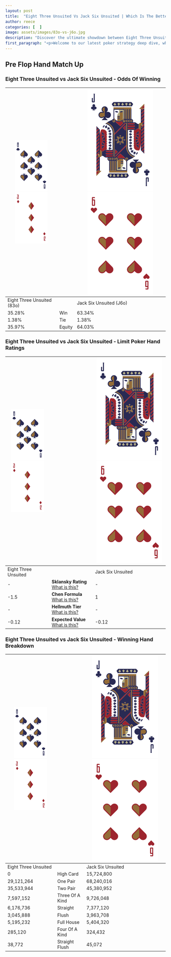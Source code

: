 ```yaml
---
layout: post
title:  "Eight Three Unsuited Vs Jack Six Unsuited | Which Is The Better Hand In Poker? A Complete Guide"
author: reece
categories: [  ]
image: assets/images/83o-vs-j6o.jpg
description: "Discover the ultimate showdown between Eight Three Unsuited and Jack Six Unsuited in poker! Uncover the odds, strategies, and scenarios where one hand triumphs over the other. Get ready to up your poker game with this thrilling analysis."
first_paragraph: "<p>Welcome to our latest poker strategy deep dive, where we're pitting two distinct hands against each other in a high-stakes showdown: Eight Three Unsuited vs Jack Six Unsuited.</p><p>In the dynamic world of poker, every decision counts, and knowing which hand holds the upper hand is key to your success at the table.</p><p>In this article, we'll dissect these two hands, explore the scenarios where one dominates the other, and equip you with the knowledge to make strategic choices that can tip the odds in your favor.</p><p>Get ready to unravel the intriguing dynamics of these poker hands and elevate your game to new heights.</p>"
---
```




[comment]: # (sp0)

## Pre Flop Hand Match Up

<div class="table hand-ratings" markdown="1"> 



### Eight Three Unsuited vs Jack Six Unsuited - Odds Of Winning


    
| ![image info](assets/images/hand1/8.png) ![image info](assets/images/hand1/3o.png) |  | ![image info](assets/images/hand2/J.png) ![image info](assets/images/hand2/6o.png) |
| -------- | -------- | -------- |
| Eight Three Unsuited (83o) |  | Jack Six Unsuited (J6o) |
| 35.28% | Win | 63.34% |
| 1.38% | Tie | 1.38% |
| 35.97% | Equity | 64.03% |




[comment]: # (sp1)



### Eight Three Unsuited vs Jack Six Unsuited - Limit Poker Hand Ratings


    
| ![image info](assets/images/hand1/8.png) ![image info](assets/images/hand1/3o.png) |  | ![image info](assets/images/hand2/J.png) ![image info](assets/images/hand2/6o.png) |
| -------- | -------- | -------- |
| Eight Three Unsuited |  | Jack Six Unsuited |
| - | **Sklansky Rating** [What is this?](/sklansky-rating-explained) | - |
| -1.5 | **Chen Formula** [What is this?](/chen-formula-explained) | 1 |
| - | **Hellmuth Tier** [What is this?](/Hellmuth-tier-explained) | - |
| -0.12 | **Expected Value** [What is this?](/expected-value-explained) | -0.12 |




[comment]: # (sp2)



### Eight Three Unsuited vs Jack Six Unsuited - Winning Hand Breakdown


    
| ![image info](assets/images/hand1/8.png) ![image info](assets/images/hand1/3o.png) |  | ![image info](assets/images/hand2/J.png) ![image info](assets/images/hand2/6o.png) |
| -------- | -------- | -------- |
| Eight Three Unsuited |  | Jack Six Unsuited |
| 0 | High Card | 15,724,800 |
| 29,121,264 | One Pair | 68,240,016 |
| 35,533,944 | Two Pair | 45,380,952 |
| 7,597,152 | Three Of A Kind | 9,726,048 |
| 6,176,736 | Straight | 7,377,120 |
| 3,045,888 | Flush | 3,963,708 |
| 5,195,232 | Full House | 5,404,320 |
| 285,120 | Four Of A Kind | 324,432 |
| 38,772 | Straight Flush | 45,072 |




[comment]: # (sp3)



</div>

[comment]: # (sp4)



[comment]: # (sp5)

